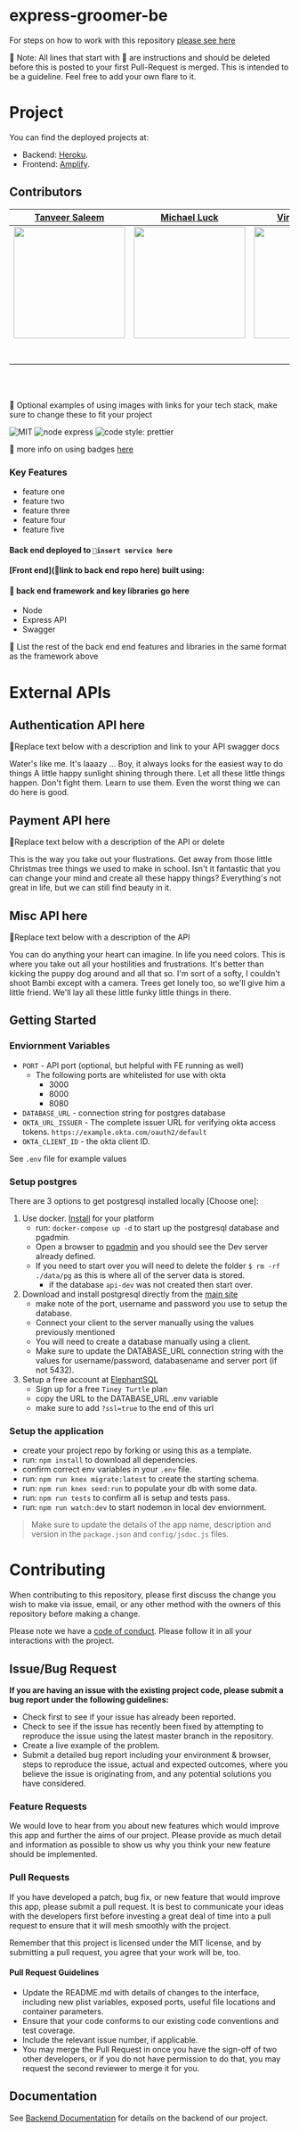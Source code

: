 # express-groomer-be

For steps on how to work with this repository [please see here](https://docs.labs.lambdaschool.com/labs-spa-starter/)

🚫 Note: All lines that start with 🚫 are instructions and should be deleted before this is posted to your first Pull-Request is merged. This is intended to be a guideline. Feel free to add your own flare to it.

# Project

You can find the deployed projects at:
- Backend: [Heroku](https://labspt12-express-groomer-g-api.herokuapp.com/).
- Frontend: [Amplify](https://g.expressgroomer.dev/).


## Contributors


|                                                      [Tanveer Saleem](https://github.com/tanveersaleem786)                                                       |                                                       [Michael Luck](https://github.com/MLucky518)                                                        |                                                      [Virginia Wilcox](http://github.com/wilcoxva)                                                       |                                                       [Thomas Lewandowski](https://github.com/tlewandowski18)                                                        |                                                      [Tyler Alsop](https://github.com/TylerAlsop)                                                       |
| :-----------------------------------------------------------------------------------------------------------------------------------------: | :-------------------------------------------------------------------------------------------------------------------------------------------: | :-----------------------------------------------------------------------------------------------------------------------------------------: | :-------------------------------------------------------------------------------------------------------------------------------------------: | :-----------------------------------------------------------------------------------------------------------------------------------------: |
| [<img src="https://avatars2.githubusercontent.com/u/49071356?s=400&u=01d9e75039ead07139616f600de3fd4faec24196&v=4" width = "200" />](https://github.com/tanveersaleem786) | [<img src="https://avatars1.githubusercontent.com/u/56007160?s=400&u=1db2f21f7fdb1b6a0eb13a3a6f257914ce25ad42&v=4" width = "200" />](https://github.com/MLucky518) | [<img src="https://avatars0.githubusercontent.com/u/12515235?s=400&u=b905dd8704b491ee114796787a4793525a4560ce&v=4" width = "200" />](http://github.com/wilcoxva) | [<img src="https://avatars1.githubusercontent.com/u/50520045?s=400&u=d09b042373047956b9d02a24e9172b5af0c88ccb&v=4" width = "200" />](https://github.com/tlewandowski18) | [<img src="https://avatars0.githubusercontent.com/u/55705564?s=400&u=4ec5aa07a4bd76eb81b300d6e47315f6d07766cb&v=4" width = "200" />](https://github.com/TylerAlsop) |
|                                [<img src="https://github.com/favicon.ico" width="15"> ](https://github.com/tanveersaleem786/)                                |                            [<img src="https://github.com/favicon.ico" width="15"> ](https://github.com/MLucky518)                             |                          [<img src="https://github.com/favicon.ico" width="15"> ](http://github.com/wilcoxva)                           |                          [<img src="https://github.com/favicon.ico" width="15"> ](https://github.com/tlewandowski18)                           |                           [<img src="https://github.com/favicon.ico" width="15"> ](https://github.com/TylerAlsop)                            |
|                [ <img src="https://static.licdn.com/sc/h/al2o9zrvru7aqj8e1x2rzsrca" width="15"> ](https://www.linkedin.com/in/tanveer-saleem/)                |                 [ <img src="https://static.licdn.com/sc/h/al2o9zrvru7aqj8e1x2rzsrca" width="15"> ](https://www.linkedin.com/in/mlucky518/)                 |                [ <img src="https://static.licdn.com/sc/h/al2o9zrvru7aqj8e1x2rzsrca" width="15"> ](https://www.linkedin.com/in/virginia-wilcox)                |                 [ <img src="https://static.licdn.com/sc/h/al2o9zrvru7aqj8e1x2rzsrca" width="15"> ](https://www.linkedin.com/in/tomlewandowski1/)                 |                [ <img src="https://static.licdn.com/sc/h/al2o9zrvru7aqj8e1x2rzsrca" width="15"> ](https://www.linkedin.com/in/tyler-alsop/)                |

<br>
<br>

🚫 Optional examples of using images with links for your tech stack, make sure to change these to fit your project

![MIT](https://img.shields.io/packagist/l/doctrine/orm.svg)
![node express](https://img.shields.io/node/v-lts/express)
![code style: prettier](https://img.shields.io/badge/code_style-prettier-ff69b4.svg?style=flat-square)

🚫 more info on using badges [here](https://github.com/badges/shields)

### Key Features

- feature one
- feature two
- feature three
- feature four
- feature five

#### Back end deployed to `🚫insert service here`

#### [Front end](🚫link to back end repo here) built using:

#### 🚫 back end framework and key libraries go here

- Node 
- Express API 
- Swagger

🚫 List the rest of the back end end features and libraries in the same format as the framework above

# External APIs

## Authentication API here

🚫Replace text below with a description and link to your API swagger docs

Water's like me. It's laaazy ... Boy, it always looks for the easiest way to do things A little happy sunlight shining through there. Let all these little things happen. Don't fight them. Learn to use them. Even the worst thing we can do here is good.

## Payment API here

🚫Replace text below with a description of the API or delete

This is the way you take out your flustrations. Get away from those little Christmas tree things we used to make in school. Isn't it fantastic that you can change your mind and create all these happy things? Everything's not great in life, but we can still find beauty in it.

## Misc API here

🚫Replace text below with a description of the API

You can do anything your heart can imagine. In life you need colors. This is where you take out all your hostilities and frustrations. It's better than kicking the puppy dog around and all that so. I'm sort of a softy, I couldn't shoot Bambi except with a camera. Trees get lonely too, so we'll give him a little friend. We'll lay all these little funky little things in there.

## Getting Started

### Enviornment Variables

- `PORT` - API port (optional, but helpful with FE running as well)
  - The following ports are whitelisted for use with okta
    - 3000
    - 8000
    - 8080
- `DATABASE_URL` - connection string for postgres database
- `OKTA_URL_ISSUER` - The complete issuer URL for verifying okta access tokens. `https://example.okta.com/oauth2/default`
- `OKTA_CLIENT_ID` - the okta client ID.

See `.env` file for example values

### Setup postgres

There are 3 options to get postgresql installed locally [Choose one]:

1. Use docker. [Install](https://docs.docker.com/get-docker/) for your platform
    - run: `docker-compose up -d` to start up the postgresql database and pgadmin.
    - Open a browser to [pgadmin](http://localhost:5050/) and you should see the Dev server already defined.
    - If you need to start over you will need to delete the folder `$ rm -rf ./data/pg` as this is where all of the server data is stored.
      - if the database `api-dev` was not created then start over.
2. Download and install postgresql directly from the [main site](https://www.postgresql.org/download/)
    - make note of the port, username and password you use to setup the database.
    - Connect your client to the server manually using the values previously mentioned
    - You will need to create a database manually using a client.
    - Make sure to update the DATABASE_URL connection string with the values for username/password, databasename and server port (if not 5432).
3. Setup a free account at [ElephantSQL](https://www.elephantsql.com/plans.html)
    - Sign up for a free `Tiney Turtle` plan
    - copy the URL to the DATABASE_URL .env variable
    - make sure to add `?ssl=true` to the end of this url

### Setup the application

- create your project repo by forking or using this as a template.
- run: `npm install` to download all dependencies.
- confirm correct env variables in your `.env` file.
- run: `npm run knex migrate:latest` to create the starting schema.
- run: `npm run knex seed:run` to populate your db with some data.
- run: `npm run tests` to confirm all is setup and tests pass.
- run: `npm run watch:dev` to start nodemon in local dev enviornment.

> Make sure to update the details of the app name, description and version in
> the `package.json` and `config/jsdoc.js` files.

# Contributing

When contributing to this repository, please first discuss the change you wish to make via issue, email, or any other method with the owners of this repository before making a change.

Please note we have a [code of conduct](./CODE_OF_CONDUCT.md). Please follow it in all your interactions with the project.

## Issue/Bug Request

**If you are having an issue with the existing project code, please submit a bug report under the following guidelines:**

- Check first to see if your issue has already been reported.
- Check to see if the issue has recently been fixed by attempting to reproduce the issue using the latest master branch in the repository.
- Create a live example of the problem.
- Submit a detailed bug report including your environment & browser, steps to reproduce the issue, actual and expected outcomes, where you believe the issue is originating from, and any potential solutions you have considered.

### Feature Requests

We would love to hear from you about new features which would improve this app and further the aims of our project. Please provide as much detail and information as possible to show us why you think your new feature should be implemented.

### Pull Requests

If you have developed a patch, bug fix, or new feature that would improve this app, please submit a pull request. It is best to communicate your ideas with the developers first before investing a great deal of time into a pull request to ensure that it will mesh smoothly with the project.

Remember that this project is licensed under the MIT license, and by submitting a pull request, you agree that your work will be, too.

#### Pull Request Guidelines

- Update the README.md with details of changes to the interface, including new plist variables, exposed ports, useful file locations and container parameters.
- Ensure that your code conforms to our existing code conventions and test coverage.
- Include the relevant issue number, if applicable.
- You may merge the Pull Request in once you have the sign-off of two other developers, or if you do not have permission to do that, you may request the second reviewer to merge it for you.

## Documentation

See [Backend Documentation](https://labspt12-express-groomer-g-api.herokuapp.com/api-docs/) for details on the backend of our project.
